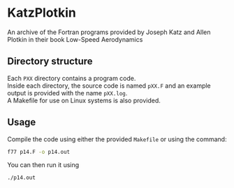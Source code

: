 # KatzPlotkin
An archive of the Fortran programs provided by Joseph Katz and Allen Plotkin in their book Low-Speed Aerodynamics

## Directory structure
Each `PXX` directory contains a program code.  
Inside each directory, the source code is named `pXX.F` and an example output is provided with the name `pXX.log`.  
A Makefile for use on Linux systems is also provided.

## Usage
Compile the code using either the provided `Makefile` or using the command:
```Bash
f77 p14.F -o p14.out
```
You can then run it using 
```Bash
./p14.out
```
